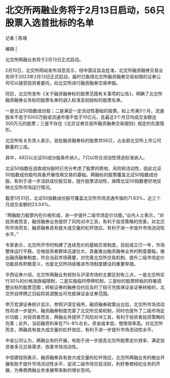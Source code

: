 # 北交所两融业务将于2月13日启动，56只股票入选首批标的名单

记者 | 陈靖

编辑 |

北交所两融业务将于2月13日正式启动。

2月10日，北交所网站发布消息显示，经中国证监会批准，北交所融资融券交易业务将于2023年2月13日正式启动，届时已取得北交所融资融券交易权限的证券公司可以接受投资者委托，向北交所进行融资融券交易申报。

同日，北交所发布《关于融资融券标的股票范围有关事项的公告》，明确了北交所融资融券业务标的股票名单的调入标准及初始标的股票名单。

一是北证50指数成份股；二是满足一定流动性基础的股票。如上市满3个月，流通股本不低于5000万股或流通市值不低于10亿元，且最近3个月日均成交金额达300万元的股票；三是不存在《北京证券交易所融资融券交易细则》规定的负面情形。

北交所有关负责人表示，首批融资融券标的股票共56只，占全部北交所上市公司数量的三成。

其中，49只以北证50成分股条件纳入，7只以符合流动性筛选标准纳入。

北证50指数在选取成份股时已充分考虑了股票的质地、风险和流动性，因此北证50指数成份股均具备开展信用交易的基础。两融标的股票覆盖北证50指数成份股，有利于进一步活跃成份股交易，提升股票流动性，保障北证50指数更好地反映北交所市场运行情况。

截至1月31日，北证50指数成份股可覆盖北交所市场流通市值的71.63%，近三个月成交金额的23.04%。

“两融助力股票内在价格形成，进一步提升二级市场定价功能。”业内人士表示，“对投资者而言，融资融券业务提供了风险对冲工具，有利于投资策略的完善。对北交所市场而言，融资融券具有放大成交量的杠杆效应，有利于进一步提升市场流动性水平。”

专家表示，北交所开市时构建了连续竞价的基础交易制度，目前成立已一年，市场整体运行平稳，合格投资者群体迅速壮大，具备推出融资融券业务的制度基础。推出融资融券制度，符合当前市场需要，对完善北交所交易机制、提升二级市场定价功能具有积极意义，也是北交所持续推进市场制度建设的重要举措。

华西证券介绍，北交所两融业务规则与沪深市场的主要区别有三点，一是北交所实行30%的价格涨跌幅限制，二是实施临时停牌机制，三是标的股票转板的将被调整出标的股票范围；转板证券的融券合约应及时了结可充抵保证金证券转板的，北交所自停牌之日起将其调整出可充抵保证金证券范围。

申万宏源证券统计显示，参照沪深交易所，融资融券政策出台后，北交所市场流动性将进一步提升。融资融券制度完善了北交所交易机制，同时也提升了二级市场定价功能；对投资者而言，两融业务提供了风险对冲工具，有利于投资者投资策略的完善；此外，当前融资利率在7%-8%左右，资金成本低、使用效率高。对北交所而言，两融具有放大成交量的杠杆效应，有利于进一步提升市场流动性水平。

中金公司认为，两融业务的开展，有助于进一步提高北交所股票定价效率、满足投资者多元交易需求、改善市场流动性。

中信建投则表示，融资融券具有放大成交量的杠杆效应，北交所两融业务的推出开展有助于提升市场流动性水平，促进二级市场交投活跃，利好券商经纪业务的开展，为券商两融业务发展带来新的增长空间。


